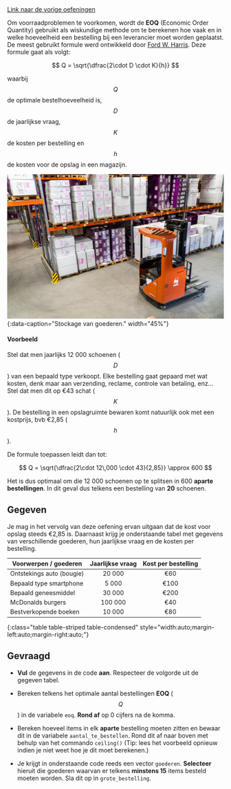 <div class="text-end">
<a class="btn btn-filled with-icon" href="https://dodona.be/nl/courses/2690" target="_blank"><i class="mdi mdi-backburger mdi-24" title="link"></i>Link naar de vorige oefeningen</a>
</div>

Om voorraadproblemen te voorkomen, wordt de **EOQ** (Economic Order Quantity) gebruikt als wiskundige methode om te berekenen hoe vaak en in welke hoeveelheid een bestelling bij een leverancier moet worden geplaatst. De meest gebruikt formule werd ontwikkeld door <a href="https://en.wikipedia.org/wiki/Ford_Whitman_Harris" target="_blank">Ford W. Harris</a>. Deze formule gaat als volgt:

$$
Q = \sqrt{\dfrac{2\cdot D \cdot K}{h}}
$$

waarbij $$Q$$ de optimale bestelhoeveelheid is, $$D$$ de jaarlijkse vraag, $$K$$ de kosten per bestelling en $$h$$ de kosten voor de opslag in een magazijn.

![Stockage van goederen.](media/petrebels.jpg "Foto door Petrebels op Unsplash."){:data-caption="Stockage van goederen." width="45%"}

#### Voorbeeld
Stel dat men jaarlijks 12 000 schoenen ($$D$$) van een bepaald type verkoopt. Elke bestelling gaat gepaard met wat kosten, denk maar aan verzending, reclame, controle van betaling, enz... Stel dat men dit op €43 schat ($$K$$). De bestelling in een opslagruimte bewaren komt natuurlijk ook met een kostprijs, bvb €2,85 ($$h$$). 

De formule toepassen leidt dan tot:

$$
Q = \sqrt{\dfrac{2\cdot 12\,000 \cdot 43}{2,85}} \approx 600
$$

Het is dus optimaal om die 12 000 schoenen op te splitsen in 600 **aparte bestellingen**. In dit geval dus telkens een bestelling van **20** schoenen.

## Gegeven
Je mag in het vervolg van deze oefening ervan uitgaan dat de kost voor opslag steeds €2,85 is. Daarnaast krijg je onderstaande tabel met gegevens van verschillende goederen, hun jaarlijkse vraag en de kosten per bestelling.

| Voorwerpen / goederen     | Jaarlijkse vraag  | Kost per bestelling | 
|---------------------------|:-----------------:|:-------------------:|
| Ontstekings auto (bougie) | 20 000            | €60                 |
| Bepaald type smartphone   | 5 000             | €100                |
| Bepaald geneesmiddel      | 30 000            | €200                |
| McDonalds burgers         | 100 000           | €40                 |
| Bestverkopende boeken     | 10 000            | €80                 |
{:class="table table-striped table-condensed" style="width:auto;margin-left:auto;margin-right:auto;"}

## Gevraagd

- **Vul** de gegevens in de code **aan**. Respecteer de volgorde uit de gegeven tabel.

- Bereken telkens het optimale aantal bestellingen **EOQ** ($$Q$$) in de variabele `eoq`. **Rond af** op 0 cijfers na de komma.

- Bereken hoeveel items in elk **aparte** bestelling moeten zitten en bewaar dit in de variabele `aantal_te_bestellen`. Rond dit af naar boven met behulp van het commando `ceiling()` (Tip: lees het voorbeeld opnieuw indien je niet weet hoe je dit moet berekenen.)

- Je krijgt in onderstaande code reeds een vector `goederen`. **Selecteer** hieruit die goederen waarvan er telkens **minstens 15** items besteld moeten worden. Sla dit op in `grote_bestelling`.
